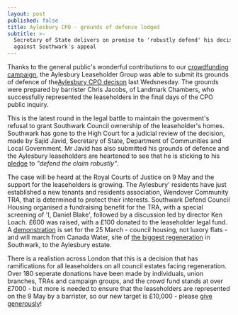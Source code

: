 ```yaml
---
layout: post
published: false
title: Aylesbury CPO - grounds of defence lodged
subtitle: >-
  Secretary of State delivers on promise to 'robustly defend' his decision
  against Southwark's appeal
---
```


Thanks to the general public's wonderful contributions to our [crowdfunding campaign](https://www.gofundme.com/aylesbury-the-right-to-a-community-2uefgf2s), the Aylesbury Leaseholder Group was able to submit its grounds of defence of the[Aylesbury CPO decison](http://35percent.org/2016-09-18-aylesbury-compulsory-purchase-order-rejected/) last Wedsnesday.  The grounds were prepared by barrister Chris Jacobs, of Landmark Chambers, who successfully represented the leaseholders in the final days of the CPO public inquiry.

This is the latest round in the legal battle to maintain the goverment's refusal to grant Southwark Council ownership of the leaseholder's homes.  Southwark has gone to the High Court for a judicial review of the decision, made by Sajid Javid, Secretary of State, Department of Communities and Local Government.  Mr Javid has also submitted his grounds of defence and the Aylesbury leaseholders are heartened to see that he is sticking to his [pledge](http://35percent.org/img/SoSresponsetoLbC.pdf) to _"defend the claim robustly"_.

The case will be heard at the Royal Courts of Justice on 9 May and the support for the leaseholders is growing.  The Aylesbury' residents have just established a new tenants and residents association, Wendover Community TRA, that is determined to protect their interests.  Southwark Defend Council Housing organised a fundraising benefit for the TRA, with a special screening of 'I, Daniel Blake', followed by a discussion led by director Ken Loach.  £600 was raised, with a £100 donated to the leaseholder legal fund. A 
[demonstration](https://gallery.mailchimp.com/cb39db56cab07dad23385b7eb/files/26eb3e2e-2b6a-47ee-adf7-54a8a9baa8cc/southwarkDCH_demo_25March2017_A6_2pp_web_4133_.pdf) is set for the 25 March  - council housing, not luxory flats - and will march from Canada Water, site of [the biggest regeneration](http://35percent.org/canada-water/) in Southwark, to the Aylesbury estate. 

There is a realistion across London that this is a decision that has ramifications for all leaseholders on all council estates facing regeneration. Over 180 seperate donations have been made by individuals, union branches, TRAs and campaign groups, and the crowd fund stands at over £7000  - but more is needed to ensure that the leaseholders are represented on the 9 May by a barrister, so our new target is £10,000 - please [give generously](https://www.gofundme.com/aylesbury-the-right-to-a-community-2uefgf2s)!




